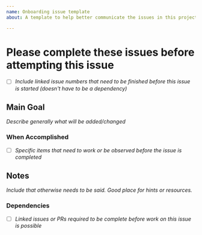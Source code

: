 ```yaml
---
name: Onboarding issue template
about: A template to help better communicate the issues in this project

---
```


# Please complete these issues before attempting this issue
- [ ] _Include linked issue numbers that need to be finished before this issue is started (doesn't have to be a dependency)_

## Main Goal
_Describe generally what will be added/changed_

### When Accomplished
- [ ] _Specific items that need to work or be observed before the issue is completed_

## Notes
_Include that otherwise needs to be said. Good place for hints or resources._

### Dependencies
- [ ] _Linked issues or PRs required to be complete before work on this issue is possible_
